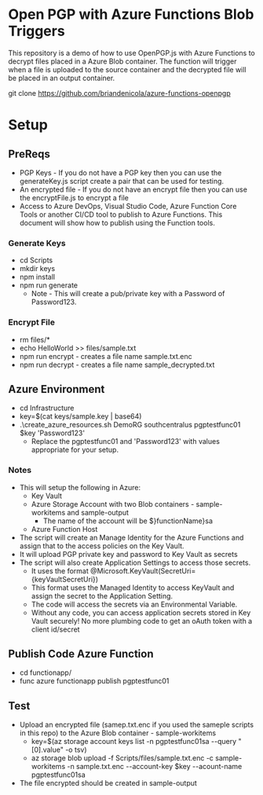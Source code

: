 # Open PGP with Azure Functions Blob Triggers
This repository is a demo of how to use OpenPGP.js with Azure Functions to decrypt files placed in a Azure Blob container.  The function will trigger when a file is uploaded to the source container and the decrypted file will be placed in an output container. 

git clone https://github.com/briandenicola/azure-functions-openpgp

# Setup
## PreReqs
* PGP Keys - If you do not have a PGP key then you can use the generateKey.js script create a pair that can be used for testing.  
* An encrypted file - If you do not have an encrypt file then you can use the encryptFile.js to encrypt a file
* Access to Azure DevOps, Visual Studio Code, Azure Function Core Tools or another CI/CD tool to publish to Azure Functions. This document will show how to publish using the Function tools.

### Generate Keys
* cd Scripts
* mkdir keys
* npm install
* npm run generate 
    * Note - This will create a pub/private key with a Password of Password123.

### Encrypt File
* rm files/*
* echo HelloWorld >> files/sample.txt
* npm run encrypt - creates a file name sample.txt.enc
* npm run decrypt - creates a file name sample_decrypted.txt

## Azure Environment 
* cd Infrastructure 
* key=$(cat keys/sample.key | base64)
* .\create_azure_resources.sh DemoRG southcentralus pgptestfunc01 $key 'Password123'  
    * Replace the pgptestfunc01 and 'Password123' with values appropriate for your setup.

### Notes
* This will setup the following in Azure:
    * Key Vault
    * Azure Storage Account with two Blob containers - sample-workitems and sample-output
        * The name of the account will be $}functionName}sa
    * Azure Function Host
* The script will create an Manage Identity for the Azure Functions and assign that to the access policies on the Key Vault.  
* It will upload PGP private key and password to Key Vault as secrets
* The script will also create Application Settings to access those secrets. 
    * It uses the format @Microsoft.KeyVault(SecretUri={keyVaultSecretUri})
    * This format uses the Managed Identity to access KeyVault and assign the secret to the Application Setting.
    * The code will access the secrets via an Environmental Variable.
    * Without any code, you can access application secrets stored in Key Vault securely! No more plumbing code to get an oAuth token with a client id/secret

## Publish Code Azure Function
* cd functionapp/
* func azure functionapp publish pgptestfunc01

## Test
* Upload an encrypted file (samep.txt.enc if you used the sameple scripts in this repo)  to the Azure Blob container - sample-workitems
    * key=$(az storage account keys list -n pgptestfunc01sa --query "[0].value" -o tsv)
    * az storage blob upload -f Scripts/files/sample.txt.enc -c sample-workitems -n sample.txt.enc --account-key $key --acount-name pgptestfunc01sa
* The file encrypted should be created in sample-output



